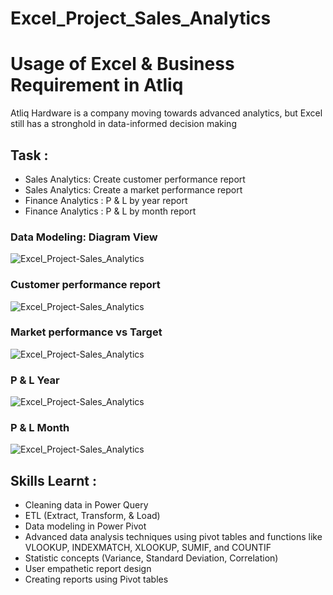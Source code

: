 # Excel_Project_Sales_Analytics
# Usage of Excel & Business Requirement in Atliq

Atliq Hardware is a company moving towards advanced analytics, but Excel still has a stronghold in data-informed decision making

## Task : 

-  Sales Analytics: Create customer performance report 
-  Sales Analytics: Create a market performance report 
-  Finance Analytics : P & L by year report 
-  Finance Analytics : P & L by month report 


### Data Modeling: Diagram View 

![Excel_Project-Sales_Analytics](https://github.com/Amjad-ali1997/Excel_Project_Sales_Analytics/assets/108399313/c39fa00f-45bd-4fc9-add6-d0f68622c4f7)


### Customer performance report 

![Excel_Project-Sales_Analytics](https://github.com/Amjad-ali1997/Excel_Project_Sales_Analytics/assets/108399313/fb285a3c-9c11-4acb-94c7-c7ee8b26fbd3)


### Market performance vs Target

![Excel_Project-Sales_Analytics](https://github.com/Amjad-ali1997/Excel_Project_Sales_Analytics/assets/108399313/ac490dbd-b4ee-4222-bc67-9b99b14fd9b8)


### P & L Year

![Excel_Project-Sales_Analytics](https://github.com/Amjad-ali1997/Excel_Project_Sales_Analytics/assets/108399313/472a6bdb-79d9-4021-88bc-2aa071465cf0)


### P & L Month 

![Excel_Project-Sales_Analytics](https://github.com/Amjad-ali1997/Excel_Project_Sales_Analytics/assets/108399313/42725e9e-5327-4bab-b251-6cca7b2bec91)


## Skills Learnt : 
    
-  Cleaning data in Power Query
-  ETL (Extract, Transform, & Load)
-  Data modeling in Power Pivot
-  Advanced data analysis techniques using pivot tables and functions like VLOOKUP, INDEXMATCH, XLOOKUP, SUMIF, and COUNTIF
-  Statistic concepts (Variance, Standard Deviation, Correlation)
-  User empathetic report design
-  Creating reports using Pivot tables
